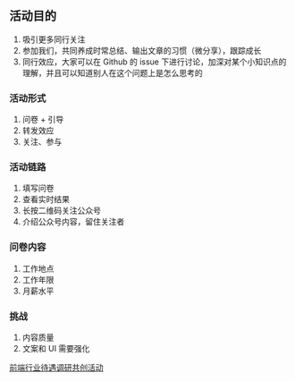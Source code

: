 ## 活动目的

1. 吸引更多同行关注
2. 参加我们，共同养成时常总结、输出文章的习惯（微分享），跟踪成长
3. 同行效应，大家可以在 Github 的 issue 下进行讨论，加深对某个小知识点的理解，并且可以知道别人在这个问题上是怎么思考的

### 活动形式

1. 问卷 + 引导
2. 转发效应
3. 关注、参与

### 活动链路

1. 填写问卷
2. 查看实时结果
3. 长按二维码关注公众号
4. 介绍公众号内容，留住关注者

### 问卷内容

1. 工作地点
2. 工作年限
3. 月薪水平

### 挑战

1. 内容质量
2. 文案和 UI 需要强化

[前端行业待遇调研共创活动](https://wj.qq.com/s/2361104/8dc4)
